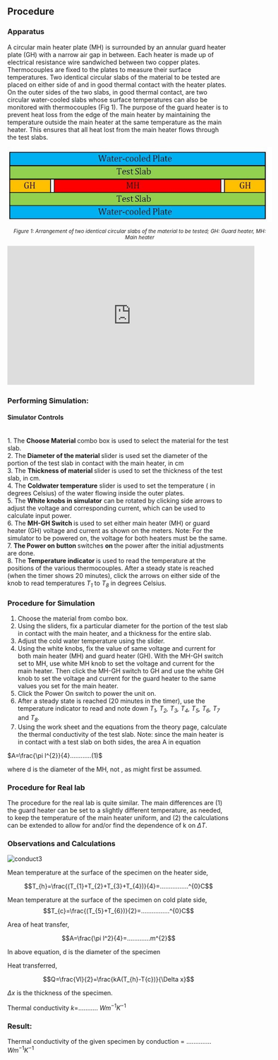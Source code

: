 ## Procedure

### Apparatus

A circular main heater plate (MH) is surrounded by an annular guard heater plate (GH) with a narrow air gap in between. Each heater is made up of electrical resistance wire sandwiched between two copper plates. Thermocouples are fixed to the plates to measure their surface temperatures.
Two identical circular slabs of the material to be tested are placed on either side of and in good thermal contact with the heater plates. On the outer sides of the two slabs, in good thermal contact, are two circular water-cooled slabs whose surface temperatures can also be monitored with thermocouples (Fig 1).
The purpose of the guard heater is to prevent heat loss from the edge of the main heater by maintaining the temperature outside the main heater at the same temperature as the main heater. This ensures that all heat lost from the main heater flows through the test slabs.

<div style="display: block; margin-left: auto; margin-right: auto; text-align: center; width: fit-content;">
  <img src="./images/figure1.jpg" alt="Figure 1" style="max-width: 600px; height: auto;">
  <p style="text-align: center; font-size: smaller; font-style: italic;">Figure 1: Arrangement of two identical circular slabs of the material to be tested; GH: Guard heater, MH: Main heater</p>
</div>


<iframe width="560" height="315" src="https://www.youtube.com/embed/mR2lxfyk6sk" frameborder="0" allow="autoplay; encrypted-media" allowfullscreen></iframe>


### Performing Simulation:
 
#### Simulator Controls
<p><br>
1.	The <strong>Choose Material </strong>combo box is used to select the material for the test slab.<br>
2.	The<strong> Diameter of the material </strong>slider is used set the diameter of the portion of the test slab in contact with the main heater, in cm<br>
3.	The <strong>Thickness of material </strong>slider is used to set the thickness of the test slab, in cm.<br>
4.	The <strong>Coldwater temperature</strong> slider is used to set the temperature ( in degrees Celsius) of the water flowing inside the outer plates.  <br>
5.	The <strong>White knobs in simulator</strong> can be rotated by clicking side arrows to adjust the voltage and corresponding current, which can be used to calculate input power.<br>
6.	The <strong>MH-GH Switch </strong>is used to set either main heater (MH) or guard heater (GH) voltage and current as shown on the meters. Note: For the simulator to be powered on, the voltage for both heaters must be the same. <br>
7.	<strong>The Power on button </strong>switches <strong>on </strong>the power after the initial adjustments are done.<br>
8.	The <strong>Temperature indicator </strong>is used to read the temperature at the positions of the various thermocouples. After a steady state is reached (when the timer shows 20 minutes), click the arrows on either side of the knob to read temperatures<em>  T</em><sub><em>1</em></sub> to <em>T</em><sub><em>8</em></sub>  in degrees Celsius.</p>

### Procedure for Simulation

1. Choose the material from combo box.<br>
2.	Using the sliders, fix a particular diameter for the portion of the test slab in contact with the main heater, and a thickness for the entire slab.<br>
3.	Adjust the cold water temperature using the slider.<br>
4.	Using the white knobs, fix the value of same voltage and current for both main heater (MH) and guard heater (GH). With  the MH-GH switch set to MH, use white MH knob to set the voltage and current for the main heater. Then click the MH-GH switch to GH and use the white GH knob to set the voltage and current for the guard heater to the same values you set for the main heater.<br>
5.	Click the Power On switch to power the unit on.<br>
6.	After  a steady state is reached (20 minutes in the timer), use the temperature indicator to read and note down <em>T<sub>1</sub>,  T<sub>2</sub>, T<sub>3</sub>, T<sub>4</sub>, T<sub>5</sub>, T<sub>6</sub>, T<sub>7</sub> </em>and <em>T<sub>8</sub>.</em>
7. Using the work sheet and the equations from the theory page, calculate the thermal conductivity of the test slab. Note: since the main heater is in contact with a test slab on both sides, the area A in equation

$A=\frac{\pi l^{2}}{4}............(1)$


where d is the diameter of the MH, not , as might first be assumed.

### Procedure for Real lab

The procedure for the real lab is quite similar. The main differences are (1) the guard heater can be set to a slightly different temperature, as needed, to keep the temperature of the main heater uniform, and (2) the calculations can be extended to allow for and/or find the dependence of k on $\Delta T$.

###  Observations and Calculations

![conduct3](https://github.com/user-attachments/assets/c2cef23b-29f6-4dc3-99ce-4a94c8d53538)

Mean temperature at the surface of the specimen on the heater side,

$$T_{h}=\frac{(T_{1}+T_{2}+T_{3}+T_{4})}{4}=................^{0}C$$

Mean temperature at the surface of the specimen on cold plate side,
$$T_{c}=\frac{(T_{5}+T_{6})}{2}=................^{0}C$$

Area of heat transfer,

$$A=\frac{\pi l^2}{4}=.............m^{2}$$

In above equation, d is the diameter of the specimen

Heat transferred,    

$$Q=\frac{Vl}{2}=\frac{kA(T_{h}-T{c})}{\Delta x}$$

$\Delta x$ is the thickness of the specimen. 

Thermal conductivity    $k=$........... $Wm^{-1}K^{-1}$
### Result:
 
Thermal conductivity of the given specimen by conduction = ..............     $Wm^{-1}K^{-1}$


